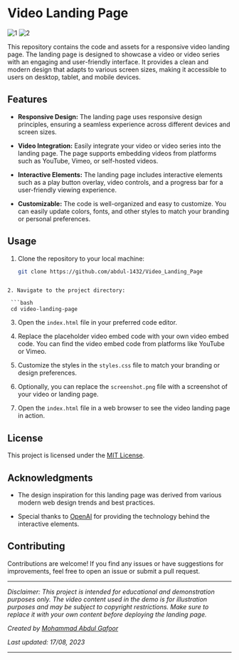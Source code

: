 # Video Landing Page

![1](https://github.com/abdul-1432/Video_Landing_Page/assets/124916666/6e246697-2191-4345-92ca-701ce96c1c70)
![2](https://github.com/abdul-1432/Video_Landing_Page/assets/124916666/7a283aed-3321-4b10-b842-d95af469fb96)

This repository contains the code and assets for a responsive video landing page. The landing page is designed to showcase a video or video series with an engaging and user-friendly interface. It provides a clean and modern design that adapts to various screen sizes, making it accessible to users on desktop, tablet, and mobile devices.

## Features

- **Responsive Design:** The landing page uses responsive design principles, ensuring a seamless experience across different devices and screen sizes.

- **Video Integration:** Easily integrate your video or video series into the landing page. The page supports embedding videos from platforms such as YouTube, Vimeo, or self-hosted videos.

- **Interactive Elements:** The landing page includes interactive elements such as a play button overlay, video controls, and a progress bar for a user-friendly viewing experience.

- **Customizable:** The code is well-organized and easy to customize. You can easily update colors, fonts, and other styles to match your branding or personal preferences.

## Usage

1. Clone the repository to your local machine:

   ```bash
   git clone https://github.com/abdul-1432/Video_Landing_Page
  ```

2. Navigate to the project directory:

   ```bash
   cd video-landing-page
   ```

3. Open the `index.html` file in your preferred code editor.

4. Replace the placeholder video embed code with your own video embed code. You can find the video embed code from platforms like YouTube or Vimeo.

5. Customize the styles in the `styles.css` file to match your branding or design preferences.

6. Optionally, you can replace the `screenshot.png` file with a screenshot of your video or landing page.

7. Open the `index.html` file in a web browser to see the video landing page in action.

## License

This project is licensed under the [MIT License](LICENSE).

## Acknowledgments

- The design inspiration for this landing page was derived from various modern web design trends and best practices.

- Special thanks to [OpenAI](https://www.openai.com/) for providing the technology behind the interactive elements.

## Contributing

Contributions are welcome! If you find any issues or have suggestions for improvements, feel free to open an issue or submit a pull request.

---

*Disclaimer: This project is intended for educational and demonstration purposes only. The video content used in the demo is for illustration purposes and may be subject to copyright restrictions. Make sure to replace it with your own content before deploying the landing page.*

*Created by [Mohammad Abdul Gafoor](#)*

*Last updated: 17/08, 2023*

---
